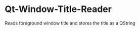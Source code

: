 Qt-Window-Title-Reader
======================

Reads foreground window title and stores the title as a QString